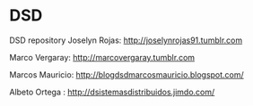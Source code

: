 # DSD
DSD repository
Joselyn Rojas: http://joselynrojas91.tumblr.com

Marco Vergaray: http://marcovergaray.tumblr.com

Marcos Mauricio: http://blogdsdmarcosmauricio.blogspot.com/

Albeto Ortega : http://dsistemasdistribuidos.jimdo.com/
